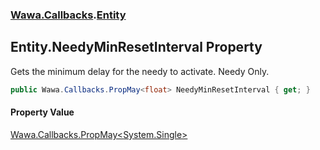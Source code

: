 ### [Wawa.Callbacks](Wawa.Callbacks.md 'Wawa.Callbacks').[Entity](Entity.md 'Wawa.Callbacks.Entity')

## Entity.NeedyMinResetInterval Property

Gets the minimum delay for the needy to activate. Needy Only.

```csharp
public Wawa.Callbacks.PropMay<float> NeedyMinResetInterval { get; }
```

#### Property Value
[Wawa.Callbacks.PropMay&lt;](PropMay{T}.md 'Wawa.Callbacks.PropMay<T>')[System.Single](https://docs.microsoft.com/en-us/dotnet/api/System.Single 'System.Single')[&gt;](PropMay{T}.md 'Wawa.Callbacks.PropMay<T>')